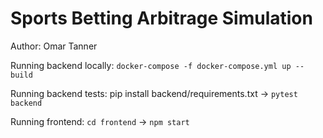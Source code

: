 # Sports Betting Arbitrage Simulation

Author: Omar Tanner

Running backend locally: `docker-compose -f docker-compose.yml up --build`

Running backend tests: pip install backend/requirements.txt -> `pytest backend`

Running frontend: `cd frontend` -> `npm start`

